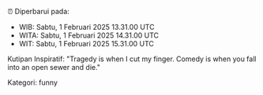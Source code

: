 ⏰ Diperbarui pada:
- WIB: Sabtu, 1 Februari 2025 13.31.00 UTC
- WITA: Sabtu, 1 Februari 2025 14.31.00 UTC
- WIT: Sabtu, 1 Februari 2025 15.31.00 UTC

Kutipan Inspiratif:
"Tragedy is when I cut my finger. Comedy is when you fall into an open sewer and die."


Kategori: funny

